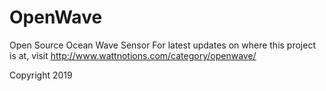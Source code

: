 # OpenWave
Open Source Ocean Wave Sensor
For latest updates on where this project is at, visit http://www.wattnotions.com/category/openwave/


Copyright 2019
